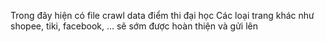 Trong đây hiện có file crawl data điểm thi đại học
Các loại trang khác như shopee, tiki, facebook, ... sẽ sớm được hoàn thiện và gửi lên
